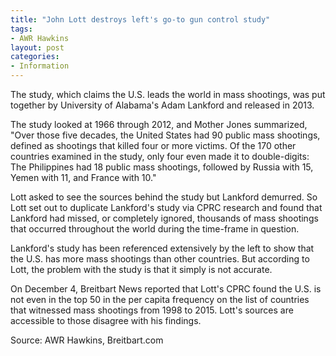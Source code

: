 ```yaml
---
title: "John Lott destroys left's go-to gun control study"
tags:
- AWR Hawkins
layout: post
categories:
- Information
---
```


The study, which claims the U.S. leads the world in mass shootings, was put together by University of Alabama's Adam Lankford and released in 2013.

The study looked at 1966 through 2012, and Mother Jones summarized, "Over those five decades, the United States had 90 public mass shootings, defined as shootings that killed four or more victims. Of the 170 other countries examined in the study, only four even made it to double-digits: The Philippines had 18 public mass shootings, followed by Russia with 15, Yemen with 11, and France with 10."

Lott asked to see the sources behind the study but Lankford demurred. So Lott set out to duplicate Lankford's study via CPRC research and found that Lankford had missed, or completely ignored, thousands of mass shootings that occurred throughout the world during the time-frame in question.

Lankford's study has been referenced extensively by the left to show that the U.S. has more mass shootings than other countries. But according to Lott, the problem with the study is that it simply is not accurate.

On December 4, Breitbart News reported that Lott's CPRC found the U.S. is not even in the top 50 in the per capita frequency on the list of countries that witnessed mass shootings from 1998 to 2015. Lott's sources are accessible to those disagree with his findings.

Source: AWR Hawkins, Breitbart.com
